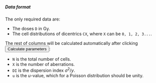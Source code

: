 ##### Data format

The only required data are:
- The doses `D` in Gy.
- The cell distributions of dicentrics `CX`, where `X` can be `0, 1, 2, 3...`.

The rest of columns will be calculated automatically after clicking <button class="btn btn-default action-button inputs-button shiny-bound-input small-action-button"  type="button">Calculate parameters</button>:

- `N` is the total number of cells.
- `X` is the number of aberrations.
- `DI` is the dispersion index $\sigma^{2}/y$.
- `u` is the $u$-value, which for a Poisson distribution should be unity.
